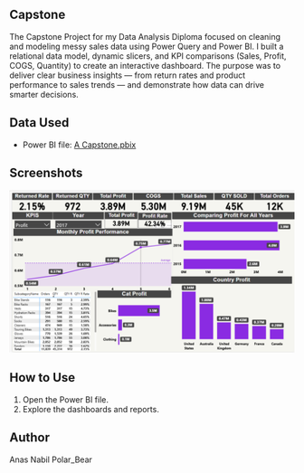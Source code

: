 ## Capstone
 The Capstone Project for my Data Analysis Diploma focused on
 cleaning and modeling messy sales data using Power Query and Power BI.
 I built a relational data model, dynamic slicers, and KPI comparisons (Sales, Profit, COGS, Quantity)
 to create an interactive dashboard.
 The purpose was to deliver clear business insights — from return rates and product performance to sales trends — and demonstrate how data can drive smarter decisions.

## Data Used
- Power BI file: [A Capstone.pbix](A%20Capstone%20Power%20BI/A%20Capstone.pbix)
## Screenshots
![Screenshot](A%20Capstone%20Power%20BI/A%20Capstone.png)

## How to Use
1. Open the Power BI file.
2. Explore the dashboards and reports.

## Author
Anas Nabil
Polar_Bear
